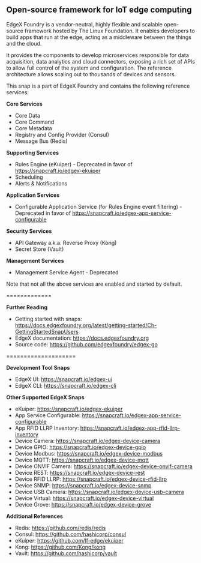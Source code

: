 Open-source framework for IoT edge computing
---
EdgeX Foundry is a vendor-neutral, highly flexible and scalable open-source framework hosted by The Linux Foundation. It enables developers to build apps that run at the edge, acting as a middleware between the things and the cloud.

It provides the components to develop microservices responsible for data acquisition, data analytics and cloud connectors, exposing a rich set of APIs to allow full control of the system and configuration. The reference architecture allows scaling out to thousands of devices and sensors.

This snap is a part of EdgeX Foundry and contains the following reference services:

**Core Services**
* Core Data
* Core Command
* Core Metadata
* Registry and Config Provider (Consul)
* Message Bus (Redis)

**Supporting Services**
* Rules Engine (eKuiper) - Deprecated in favor of https://snapcraft.io/edgex-ekuiper
* Scheduling
* Alerts & Notifications

**Application Services**
* Configurable Application Service (for Rules Engine event filtering) - Deprecated in favor of https://snapcraft.io/edgex-app-service-configurable

**Security Services**
* API Gateway a.k.a. Reverse Proxy (Kong)
* Secret Store (Vault)

**Management Services**
* Management Service Agent - Deprecated

Note that not all the above services are enabled and started by default.

=============

**Further Reading**
* Getting started with snaps: https://docs.edgexfoundry.org/latest/getting-started/Ch-GettingStartedSnapUsers
* EdgeX documentation: https://docs.edgexfoundry.org
* Source code: https://github.com/edgexfoundry/edgex-go

====================

**Development Tool Snaps**
* EdgeX UI: https://snapcraft.io/edgex-ui
* EdgeX CLI: https://snapcraft.io/edgex-cli

**Other Supported EdgeX Snaps**
* eKuiper: https://snapcraft.io/edgex-ekuiper
* App Service Configurable: https://snapcraft.io/edgex-app-service-configurable
* App RFID LLRP Inventory: https://snapcraft.io/edgex-app-rfid-llrp-inventory
* Device Camera: https://snapcraft.io/edgex-device-camera
* Device GPIO: https://snapcraft.io/edgex-device-gpio
* Device Modbus: https://snapcraft.io/edgex-device-modbus
* Device MQTT: https://snapcraft.io/edgex-device-mqtt
* Device ONVIF Camera: https://snapcraft.io/edgex-device-onvif-camera
* Device REST: https://snapcraft.io/edgex-device-rest
* Device RFID LLRP: https://snapcraft.io/edgex-device-rfid-llrp
* Device SNMP: https://snapcraft.io/edgex-device-snmp
* Device USB Camera: https://snapcraft.io/edgex-device-usb-camera
* Device Virtual: https://snapcraft.io/edgex-device-virtual
* Device Grove: https://snapcraft.io/edgex-device-grove

**Additional References**
* Redis: https://github.com/redis/redis
* Consul: https://github.com/hashicorp/consul
* eKuiper: https://github.com/lf-edge/ekuiper
* Kong: https://github.com/Kong/kong
* Vault: https://github.com/hashicorp/vault

